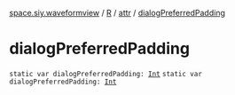 [space.siy.waveformview](../../index.md) / [R](../index.md) / [attr](index.md) / [dialogPreferredPadding](./dialog-preferred-padding.md)

# dialogPreferredPadding

`static var dialogPreferredPadding: `[`Int`](https://kotlinlang.org/api/latest/jvm/stdlib/kotlin/-int/index.html)
`static var dialogPreferredPadding: `[`Int`](https://kotlinlang.org/api/latest/jvm/stdlib/kotlin/-int/index.html)